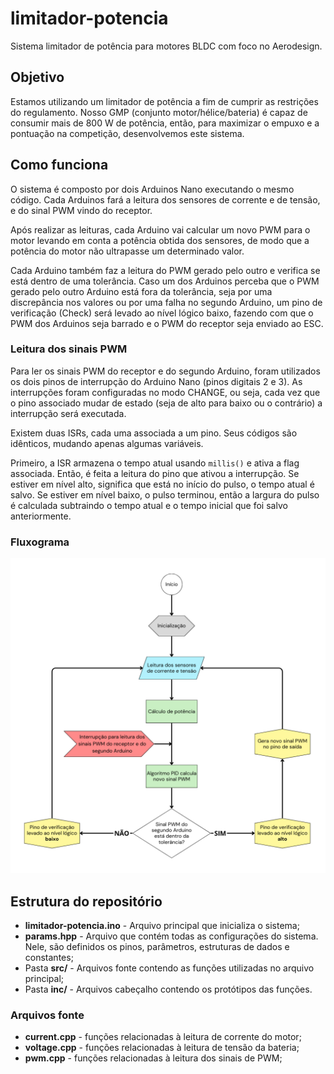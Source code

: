 # limitador-potencia

Sistema limitador de potência para motores BLDC com foco no Aerodesign.

## Objetivo

Estamos utilizando um limitador de potência a fim de cumprir as restrições do regulamento.
Nosso GMP (conjunto motor/hélice/bateria) é capaz de consumir mais de 800 W de potência, então,
para maximizar o empuxo e a pontuação na competição, desenvolvemos este sistema.

## Como funciona

O sistema é composto por dois Arduinos Nano executando o mesmo código.
Cada Arduinos fará a leitura dos sensores de corrente e de tensão, e do sinal PWM vindo do receptor.

Após realizar as leituras, cada Arduino vai calcular um novo PWM para o motor levando em conta
a potência obtida dos sensores, de modo que a potência do motor não ultrapasse um determinado valor.

Cada Arduino também faz a leitura do PWM gerado pelo outro e verifica se está dentro de uma tolerância.
Caso um dos Arduinos perceba que o PWM gerado pelo outro Arduino está fora da tolerância,
seja por uma discrepância nos valores ou por uma falha no segundo Arduino,
um pino de verificação (Check) será levado ao nível lógico baixo, fazendo com que o PWM
dos Arduinos seja barrado e o PWM do receptor seja enviado ao ESC.

### Leitura dos sinais PWM

Para ler os sinais PWM do receptor e do segundo Arduino, foram utilizados os dois pinos de interrupção
do Arduino Nano (pinos digitais 2 e 3). As interrupções foram configuradas no modo CHANGE, ou seja, 
cada vez que o pino associado mudar de estado (seja de alto para baixo ou o contrário) 
a interrupção será executada.

Existem duas ISRs, cada uma associada a um pino. Seus códigos são idênticos, mudando apenas algumas variáveis.

Primeiro, a ISR armazena o tempo atual usando `millis()` e ativa a flag associada. Então, é feita a leitura
do pino que ativou a interrupção. Se estiver em nível alto, significa que está no início do pulso, o tempo atual
é salvo. Se estiver em nível baixo, o pulso terminou, então a largura do pulso é calculada subtraindo o tempo
atual e o tempo inicial que foi salvo anteriormente.

### Fluxograma

![fluxograma](img/fluxograma.png)

## Estrutura do repositório

- **limitador-potencia.ino** - Arquivo principal que inicializa o sistema;
- **params.hpp** - Arquivo que contém todas as configurações do sistema. Nele, são definidos os pinos, parâmetros, estruturas de dados e constantes;
- Pasta **src/** - Arquivos fonte contendo as funções utilizadas no arquivo principal;
- Pasta **inc/** - Arquivos cabeçalho contendo os protótipos das funções.

### Arquivos fonte

- **current.cpp** - funções relacionadas à leitura de corrente do motor;
- **voltage.cpp** - funções relacionadas à leitura de tensão da bateria;
- **pwm.cpp** - funções relacionadas à leitura dos sinais de PWM;
